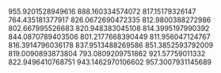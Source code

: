 955.9201528949616
888.160334574072
817.15179326147
764.435181377917
826.0672690472335
812.9800388272986
802.667995526683
820.948383045108
814.3995197990392
844.0870789403506
801.2177668390449
811.956047124767
816.3914796036178
837.9513488269586
851.3852593792009
819.0090893873804
793.0809209751862
921.57759011332
822.9496410768751
943.1462970106602
957.3007931145689